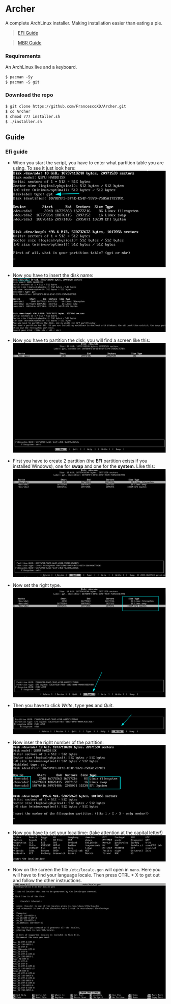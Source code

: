 # Archer
A complete ArchLinux installer. Making installation easier than eating a pie.

> [EFI Guide](#efi-guide)

> [MBR Guide](#mbr-guide)
### Requirements
An ArchLinux live and a keyboard.
```
$ pacman -Sy
$ pacman -S git
```
### Download the repo
```
$ git clone https://github.com/FrancescoXD/Archer.git
$ cd Archer
$ chmod 777 installer.sh
$ ./installer.sh
```
## Guide
### Efi guide
- When you start the script, you have to enter what partition table you are using. To see it just look here:
![1](.images/efi/1.png?raw=true "1")

- Now you have to insert the disk name:
![2](.images/efi/2.png?raw=true "1")

- Now you have to partition the disk, you will find a screen like this:
![3_2](.images/efi/3_2.png?raw=true "1")

- First you have to create 2 partition (the **EFI** partition exists if you installed Windows), one for **swap** and one for the **system**. LIke this:
![3](.images/efi/3.png?raw=true "1")

- Now set the right type.
![5](.images/efi/5.png?raw=true "1")

- Then you have to click _Write_, type **yes** and _Quit_.
![6_1](.images/efi/6_1.png?raw=true "1")

- Now inser the right number of the partition:
![6](.images/efi/6.png?raw=true "1")

- Now you have to set your localtime: (take attention at the capital letter!)
![7](.images/efi/7.png?raw=true "1")

- Now on the screen the file ```/etc/locale.gen``` will open in ```nano```. Here you will have to find your language locale. Then press CTRL + X to get out and follow the other instructions.
![8](.images/efi/8.png?raw=true "1")
